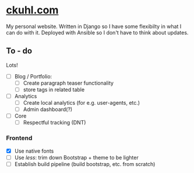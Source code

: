 # [ckuhl.com](https://ckuhl.com/)
My personal website. Written in Django so I have some flexibilty in what I can
do with it. Deployed with Ansible so I don't have to think about updates.

## To - do

Lots!

- [ ] Blog / Portfolio:
  - [ ] Create paragraph teaser functionality
  - [ ] store tags in related table
- [ ] Analytics
  - [ ] Create local analytics (for e.g. user-agents, etc.)
  - [ ] Admin dashboard(?)
- [ ] Core
  - [ ] Respectful tracking (DNT)

### Frontend
- [x] Use native fonts
- [ ] Use _less_: trim down Bootstrap + theme to be lighter
- [ ] Establish build pipeline (build bootstrap, etc. from scratch)
